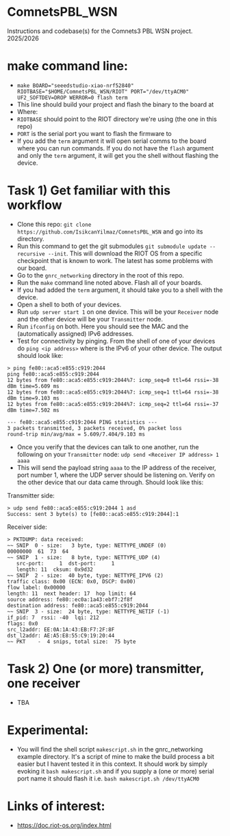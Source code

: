 # ComnetsPBL_WSN
Instructions and codebase(s) for the Comnets3 PBL WSN project. 2025/2026

# make command line:
- `make BOARD="seeedstudio-xiao-nrf52840" RIOTBASE="$HOME/ComnetsPBL_WSN/RIOT" PORT="/dev/ttyACM0" UF2_SOFTDEV=DROP WERROR=0 flash term`
- This line should build your project and flash the binary to the board at 
- Where: 
- `RIOTBASE` should point to the RIOT directory we're using (the one in this repo)   
- `PORT` is the serial port you want to flash the firmware to
- If you add the `term` argument it will open serial comms to the board where you can run commands. If you do not have the `flash` argument and only the `term` argument, it will get you the shell without flashing the device.

# Task 1) Get familiar with this workflow
- Clone this repo: `git clone https://github.com/IsikcanYilmaz/ComnetsPBL_WSN` and go into its directory.
- Run this command to get the git submodules `git submodule update --recursive --init`. This will download the RIOT OS from a specific checkpoint that is known to work. The latest has some problems with our board.
- Go to the `gnrc_networking` directory in the root of this repo.
- Run the `make` command line noted above. Flash all of your boards.
- If you had added the `term` argument, it should take you to a shell with the device. 
- Open a shell to both of your devices. 
- Run `udp server start 1` on one device. This will be your `Receiver` node and the other device will be your `Transmitter` node.
- Run `ifconfig` on both. Here you should see the MAC and the (automatically assigned) IPv6 addresses. 
- Test for connectivity by pinging. From the shell of one of your devices do `ping <ip address>` where <ip address> is the IPv6 of your other device. The output should look like:
```
> ping fe80::aca5:e855:c919:2044
ping fe80::aca5:e855:c919:2044
12 bytes from fe80::aca5:e855:c919:2044%7: icmp_seq=0 ttl=64 rssi=-38 dBm time=5.609 ms
12 bytes from fe80::aca5:e855:c919:2044%7: icmp_seq=1 ttl=64 rssi=-38 dBm time=9.103 ms
12 bytes from fe80::aca5:e855:c919:2044%7: icmp_seq=2 ttl=64 rssi=-37 dBm time=7.502 ms

--- fe80::aca5:e855:c919:2044 PING statistics ---
3 packets transmitted, 3 packets received, 0% packet loss
round-trip min/avg/max = 5.609/7.404/9.103 ms

```
- Once you verify that the devices can talk to one another, run the following on your `Transmitter` node: `udp send <Receiver IP address> 1 aaaa`
- This will send the payload string `aaaa` to the IP address of the receiver, port number 1, where the UDP server should be listening on. Verify on the other device that our data came through. Should look like this:

Transmitter side:
```
> udp send fe80::aca5:e855:c919:2044 1 asd
Success: sent 3 byte(s) to [fe80::aca5:e855:c919:2044]:1
```
Receiver side:
```
> PKTDUMP: data received:
~~ SNIP  0 - size:   3 byte, type: NETTYPE_UNDEF (0)
00000000  61  73  64
~~ SNIP  1 - size:   8 byte, type: NETTYPE_UDP (4)
   src-port:     1  dst-port:     1
   length: 11  cksum: 0x9d32
~~ SNIP  2 - size:  40 byte, type: NETTYPE_IPV6 (2)
traffic class: 0x00 (ECN: 0x0, DSCP: 0x00)
flow label: 0x00000
length: 11  next header: 17  hop limit: 64
source address: fe80::ec0a:1a43:ebf7:2f8f
destination address: fe80::aca5:e855:c919:2044
~~ SNIP  3 - size:  24 byte, type: NETTYPE_NETIF (-1)
if_pid: 7  rssi: -40  lqi: 212
flags: 0x0
src_l2addr: EE:0A:1A:43:EB:F7:2F:8F
dst_l2addr: AE:A5:E8:55:C9:19:20:44
~~ PKT    -  4 snips, total size:  75 byte

```

# Task 2) One (or more) transmitter, one receiver
- TBA

# Experimental: 
- You will find the shell script `makescript.sh` in the gnrc_networking example directory. It's a script of mine to make the build process a bit easier but I havent tested it in this context. It should work by simply evoking it `bash makescript.sh` and if you supply a (one or more) serial port name it should flash it i.e. `bash makescript.sh /dev/ttyACM0`

# Links of interest:
- https://doc.riot-os.org/index.html 
